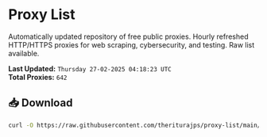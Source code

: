 # Proxy List

Automatically updated repository of free public proxies. Hourly refreshed HTTP/HTTPS proxies for web scraping, cybersecurity, and testing. Raw list available.

**Last Updated:** `Thursday 27-02-2025 04:18:23 UTC`  
**Total Proxies:** `642`

## 📥 Download
```bash
curl -O https://raw.githubusercontent.com/theriturajps/proxy-list/main/proxies.txt
